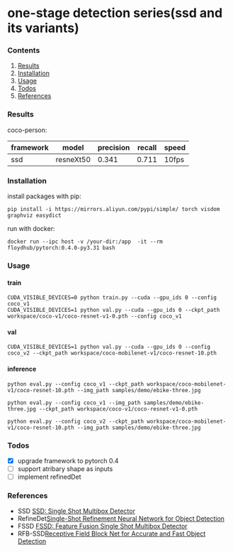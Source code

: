 # one-stage detection series(ssd and its variants)

### Contents
1. [Results](#results)
2. [Installation](#installation)
3. [Usage](#usage)
4. [Todos](#todos)
5. [References](#references)

### Results

coco-person:

framework|model|precision|recall|speed
---------|----|---------|-------|------
ssd|resneXt50|0.341|0.711|10fps

### Installation

install packages with pip:

`pip install -i https://mirrors.aliyun.com/pypi/simple/ torch visdom graphviz easydict`

run with docker:

```shell
docker run --ipc host -v /your-dir:/app  -it --rm floydhub/pytorch:0.4.0-py3.31 bash
```

### Usage

#### train

```
CUDA_VISIBLE_DEVICES=0 python train.py --cuda --gpu_ids 0 --config coco_v1
CUDA_VISIBLE_DEVICES=1 python val.py --cuda --gpu_ids 0 --ckpt_path workspace/coco-v1/coco-resnet-v1-0.pth --config coco_v1
```

#### val

```
CUDA_VISIBLE_DEVICES=1 python val.py --cuda --gpu_ids 0 --config coco_v2 --ckpt_path workspace/coco-mobilenet-v1/coco-resnet-10.pth
```

#### inference

```
python eval.py --config coco_v1 --ckpt_path workspace/coco-mobilenet-v1/coco-resnet-10.pth --img_path samples/demo/ebike-three.jpg

python eval.py --config coco_v1 --img_path samples/demo/ebike-three.jpg --ckpt_path workspace/coco-v1/coco-resnet-v1-0.pth

python eval.py --config coco_v2 --ckpt_path workspace/coco-mobilenet-v1/coco-resnet-10.pth --img_path samples/demo/ebike-three.jpg
```

### Todos
- [x] upgrade framework to pytorch 0.4
- [ ] support atribary shape as inputs
- [ ] implement refinedDet

### References

- SSD [SSD: Single Shot Multibox  Detector](https://arxiv.org/abs/1512.02325)
- RefineDet[Single-Shot Refinement Neural Network for Object Detection](https://arxiv.org/pdf/1711.06897.pdf)
- FSSD [FSSD: Feature Fusion Single Shot Multibox Detector](https://arxiv.org/abs/1712.00960)
- RFB-SSD[Receptive Field Block Net for Accurate and Fast Object Detection](https://arxiv.org/abs/1711.07767)
